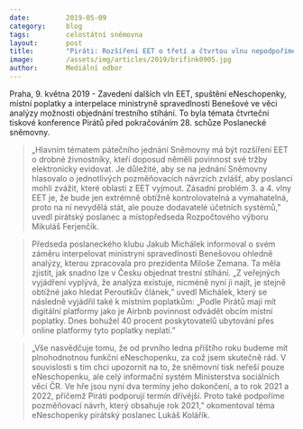 ```yaml
---
date:         2019-05-09
category:     blog
tags:         celostátní sněmovna
layout:       post
title:        "Piráti: Rozšíření EET o třetí a čtvrtou vlnu nepodpoříme"
image:        /assets/img/articles/2019/brifink0905.jpg
author:       Mediální odbor
---
```


Praha, 9. května 2019 - Zavedení dalších vln EET, spuštění eNeschopenky, místní poplatky a interpelace ministryně spravedlnosti Benešové ve věci analýzy možnosti objednání trestního stíhání. To byla témata čtvrteční tiskové konference Pirátů před pokračováním 28. schůze Poslanecké sněmovny.

> „Hlavním tématem pátečního jednání Sněmovny má být rozšíření EET o drobné živnostníky, kteří doposud něměli povinnost své tržby elektronicky evidovat. Je důležité, aby se na jednání Sněmovny hlasovalo o jednotlivých pozměňovacích návrzích zvlášť, aby poslanci mohli zvážit, které oblasti z EET vyjmout. Zásadní problém 3. a 4. vlny EET je, že bude jen extrémně obtížně kontrolovatelná a vymahatelná, proto na ní nevydělá stát, ale pouze dodavatelé účetních systémů,” uvedl pirátský poslanec a místopředseda Rozpočtového výboru Mikuláš Ferjenčík.

> Předseda poslaneckého klubu Jakub Michálek informoval o svém záměru interpelovat ministryni spravedlnosti Benešovou ohledně analýzy, kterou zpracovala pro prezidenta Miloše Zemana. Ta měla zjistit, jak snadno lze v Česku objednat trestní stíhání. „Z veřejných vyjádření vyplývá, že analýza existuje, nicméně nyní ji najít, je stejně obtížné jako hledat Peroutkův článek,” uvedl Michálek, který se následně vyjádřil také k místním poplatkům: „Podle Pirátů mají mít digitální platformy jako je Airbnb povinnost odvádět obcím místní poplatky. Dnes bohužel 40 procent poskytovatelů ubytování přes online platformy tyto poplatky neplatí.”

> „Vše nasvědčuje tomu, že od prvního ledna příštího roku budeme mít plnohodnotnou funkční eNeschopenku, za což jsem skutečně rád. V souvislosti s tím chci upozornit na to, že sněmovní tisk neřeší pouze eNeschopenku, ale celý informační systém Ministerstva sociálních věcí ČR. Ve hře jsou nyní dva termíny jeho dokončení, a to rok 2021 a 2022, přičemž Piráti podporují termín dřívější. Proto také podpoříme pozměňovací návrh, který obsahuje rok 2021,” okomentoval téma eNeschopenky pirátský poslanec Lukáš Kolářík.
